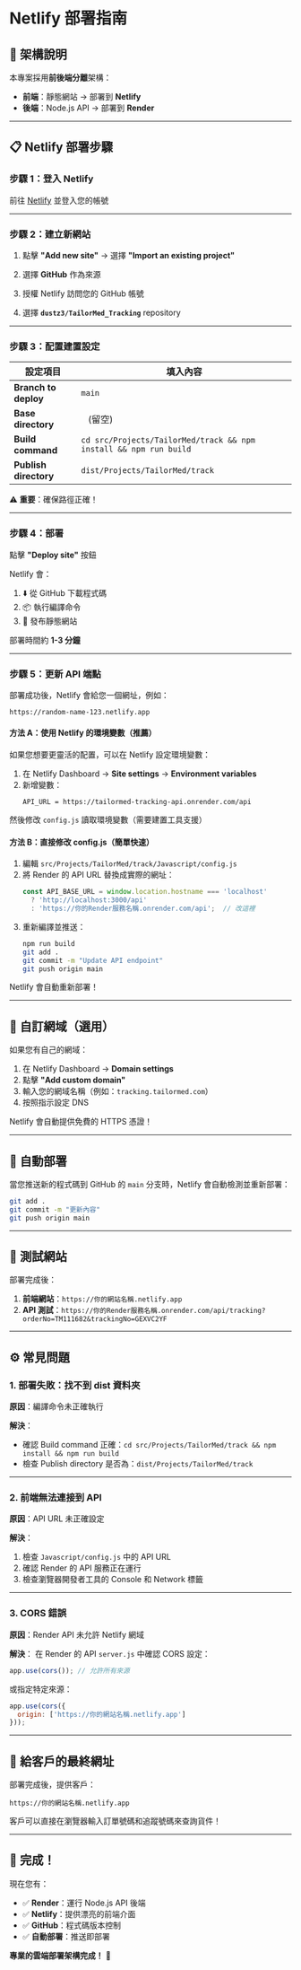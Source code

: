 # Netlify 部署指南

## 🎯 架構說明

本專案採用**前後端分離**架構：
- **前端**：靜態網站 → 部署到 **Netlify**
- **後端**：Node.js API → 部署到 **Render**

---

## 📋 Netlify 部署步驟

### 步驟 1：登入 Netlify

前往 [Netlify](https://app.netlify.com/) 並登入您的帳號

---

### 步驟 2：建立新網站

1. 點擊 **"Add new site"** → 選擇 **"Import an existing project"**

2. 選擇 **GitHub** 作為來源

3. 授權 Netlify 訪問您的 GitHub 帳號

4. 選擇 **`dustz3/TailorMed_Tracking`** repository

---

### 步驟 3：配置建置設定

| 設定項目 | 填入內容 |
|---------|---------|
| **Branch to deploy** | `main` |
| **Base directory** | ` ` (留空) |
| **Build command** | `cd src/Projects/TailorMed/track && npm install && npm run build` |
| **Publish directory** | `dist/Projects/TailorMed/track` |

⚠️ **重要**：確保路徑正確！

---

### 步驟 4：部署

點擊 **"Deploy site"** 按鈕

Netlify 會：
1. ⬇️ 從 GitHub 下載程式碼
2. 📦 執行編譯命令
3. 🚀 發布靜態網站

部署時間約 **1-3 分鐘**

---

### 步驟 5：更新 API 端點

部署成功後，Netlify 會給您一個網址，例如：
```
https://random-name-123.netlify.app
```

#### 方法 A：使用 Netlify 的環境變數（推薦）

如果您想要更靈活的配置，可以在 Netlify 設定環境變數：

1. 在 Netlify Dashboard → **Site settings** → **Environment variables**
2. 新增變數：
   ```
   API_URL = https://tailormed-tracking-api.onrender.com/api
   ```

然後修改 `config.js` 讀取環境變數（需要建置工具支援）

#### 方法 B：直接修改 config.js（簡單快速）

1. 編輯 `src/Projects/TailorMed/track/Javascript/config.js`
2. 將 Render 的 API URL 替換成實際的網址：
   ```javascript
   const API_BASE_URL = window.location.hostname === 'localhost' 
     ? 'http://localhost:3000/api'
     : 'https://你的Render服務名稱.onrender.com/api';  // 改這裡
   ```
3. 重新編譯並推送：
   ```bash
   npm run build
   git add .
   git commit -m "Update API endpoint"
   git push origin main
   ```

Netlify 會自動重新部署！

---

## 🎨 自訂網域（選用）

如果您有自己的網域：

1. 在 Netlify Dashboard → **Domain settings**
2. 點擊 **"Add custom domain"**
3. 輸入您的網域名稱（例如：`tracking.tailormed.com`）
4. 按照指示設定 DNS

Netlify 會自動提供免費的 HTTPS 憑證！

---

## 🔄 自動部署

當您推送新的程式碼到 GitHub 的 `main` 分支時，Netlify 會自動檢測並重新部署：

```bash
git add .
git commit -m "更新內容"
git push origin main
```

---

## 🧪 測試網站

部署完成後：

1. **前端網站**：`https://你的網站名稱.netlify.app`
2. **API 測試**：`https://你的Render服務名稱.onrender.com/api/tracking?orderNo=TM111682&trackingNo=GEXVC2YF`

---

## ⚙️ 常見問題

### 1. 部署失敗：找不到 dist 資料夾

**原因**：編譯命令未正確執行

**解決**：
- 確認 Build command 正確：`cd src/Projects/TailorMed/track && npm install && npm run build`
- 檢查 Publish directory 是否為：`dist/Projects/TailorMed/track`

---

### 2. 前端無法連接到 API

**原因**：API URL 未正確設定

**解決**：
1. 檢查 `Javascript/config.js` 中的 API URL
2. 確認 Render 的 API 服務正在運行
3. 檢查瀏覽器開發者工具的 Console 和 Network 標籤

---

### 3. CORS 錯誤

**原因**：Render API 未允許 Netlify 網域

**解決**：
在 Render 的 API `server.js` 中確認 CORS 設定：
```javascript
app.use(cors()); // 允許所有來源
```

或指定特定來源：
```javascript
app.use(cors({
  origin: ['https://你的網站名稱.netlify.app']
}));
```

---

## 📱 給客戶的最終網址

部署完成後，提供客戶：

```
https://你的網站名稱.netlify.app
```

客戶可以直接在瀏覽器輸入訂單號碼和追蹤號碼來查詢貨件！

---

## 🎉 完成！

現在您有：
- ✅ **Render**：運行 Node.js API 後端
- ✅ **Netlify**：提供漂亮的前端介面
- ✅ **GitHub**：程式碼版本控制
- ✅ **自動部署**：推送即部署

**專業的雲端部署架構完成！** 🚀

